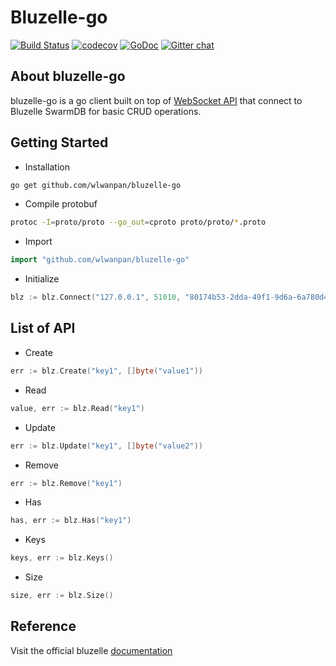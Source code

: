 # Bluzelle-go

[![Build Status](https://travis-ci.org/wlwanpan/bluzelle-go.svg?branch=master)](https://travis-ci.org/bluzelle/swarmDB)
[![codecov](https://codecov.io/gh/wlwanpan/bluzelle-go/branch/master/graph/badge.svg)](https://codecov.io/gh/wlwanpan/bluzelle-go)
[![GoDoc](https://godoc.org/github.com/wlwanpan/bluzelle-go?status.svg)](https://godoc.org/github.com/wlwanpan/bluzelle-go)
[![Gitter chat](https://img.shields.io/gitter/room/nwjs/nw.js.svg?style=flat-square)](https://gitter.im/bluzelle)

## About bluzelle-go

bluzelle-go is a go client built on top of [WebSocket API](https://bluzelle.github.io/api/#websocket-api) that connect to Bluzelle SwarmDB for basic CRUD operations.

## Getting Started

- Installation
```bash
go get github.com/wlwanpan/bluzelle-go
```

- Compile protobuf
```bash
protoc -I=proto/proto --go_out=cproto proto/proto/*.proto
```

- Import
```go
import "github.com/wlwanpan/bluzelle-go"
```

- Initialize
```go
blz := blz.Connect("127.0.0.1", 51010, "80174b53-2dda-49f1-9d6a-6a780d4")
```

## List of API

- Create
```go
err := blz.Create("key1", []byte("value1"))
```

- Read
```go
value, err := blz.Read("key1")
```

- Update
```go
err := blz.Update("key1", []byte("value2"))
```

- Remove
```go
err := blz.Remove("key1")
```

- Has
```go
has, err := blz.Has("key1")
```

- Keys
```go
keys, err := blz.Keys()
```

- Size
```go
size, err := blz.Size()
```

## Reference

Visit the official bluzelle [documentation](https://bluzelle.github.io/api/)
